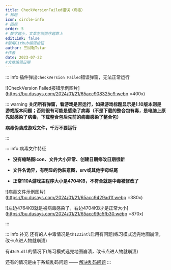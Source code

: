 ```yaml
---
title: CheckVersionFailed错误（病毒）
# 标题
icon: circle-info
# 图标
order: 5
# 数字越小，文章左侧排序越靠上
editLink: false
#禁用Github编辑按钮
author: 三回転Tstar
#作者
date: 2023-07-22
#文章编辑日期
---
```



::: info 插件弹出```CheckVersion Failed```错误弹窗，无法正常运行

![CheckVersion Failed报错示例图片](https://bu.dusays.com/2024/01/21/65acc908325c9.webp =400x)

::: warning
**关闭所有弹窗，看游戏是否运行，如果游戏标题显示是1.10版本则是游戏版本问题；否则很有可能是感染了病毒（不是下载的整合包有毒，是电脑上原先就感染了病毒，下载整合包后先前的病毒感染了整合包）**

**病毒伪装成游戏文件，千万不要运行**

<!-- 可以用 ```Symantec Ramnit Removal Tool``` 赛门铁克Ramnit专杀工具修复

[**Symantec Ramnit Removal Tool 下载链接**](https://pan.baidu.com/s/1D8d4eSvuIRnba0x3202aAQ?pwd=xukd)
https://pan.baidu.com/s/1D8d4eSvuIRnba0x3202aAQ?pwd=xukd

**注意：专杀工具会扫描你硬盘（不知道会不会扫U盘）内的所有文件，所以可能会耗时很久，推荐晚上睡觉挂机的时候杀，可能醒来就OK了，然后重启电脑，再检查 th123.exe 文件的大小检验效果** -->
:::


::: info 病毒文件特征
- **没有缩略图icon、文件大小异常、创建日期修改日期很新**

- **文件名诡异，有明显的伪装意图，srv或其他字母结尾**

- **正常110A游戏主程序大小是4704KB，不符合就是中毒被修改了**


![病毒文件示例图片](https://bu.dusays.com/2024/01/21/65acc9429ad1f.webp =380x)


![左边4764KB就是被病毒感染了，右边4704KB才是正常大小](https://bu.dusays.com/2024/01/21/65acc99c5fb30.webp =870x)

:::

::: info 补充
还有的人中毒情况是```th123intl```启用有问题(练习模式选完地图崩溃，改卡点进人物就崩溃)

有```d3d9.dll```的情况下(练习模式选完地图崩溃，改卡点进人物就崩溃)

还有的情况是由于系统乱码问题 —— [解决乱码问题](EncodingError.md)
:::


